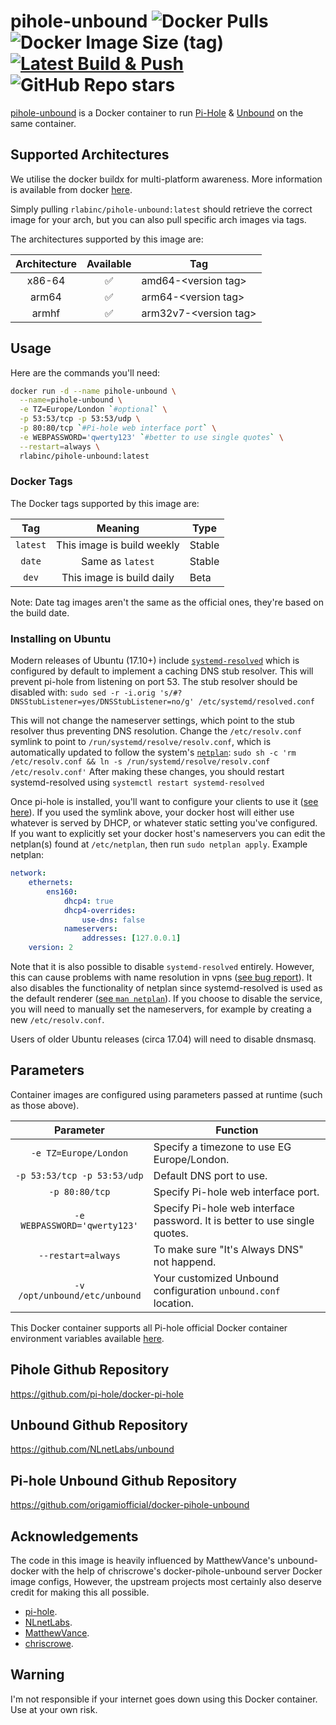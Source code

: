 # pihole-unbound ![Docker Pulls](https://img.shields.io/docker/pulls/rlabinc/pihole-unbound.svg?style=flat&label=pulls&logo=docker) ![Docker Image Size (tag)](https://img.shields.io/docker/image-size/rlabinc/pihole-unbound/latest.svg?style=flat&label=image&logo=docker) [![Latest Build & Push](https://github.com/origamiofficial/docker-pihole-unbound/actions/workflows/build-and-push-latest.yaml/badge.svg)](https://github.com/origamiofficial/docker-pihole-unbound/actions/workflows/build-and-push-latest.yaml) ![GitHub Repo stars](https://img.shields.io/github/stars/origamiofficial/docker-pihole-unbound?style=social)

[pihole-unbound](https://github.com/origamiofficial/docker-pihole-unbound) is a Docker container to run [Pi-Hole](https://github.com/pi-hole/pi-hole) & [Unbound](https://github.com/NLnetLabs/unbound) on the same container.

## Supported Architectures

We utilise the docker buildx for multi-platform awareness. More information is available from docker [here](https://docs.docker.com/buildx/working-with-buildx/).

Simply pulling `rlabinc/pihole-unbound:latest` should retrieve the correct image for your arch, but you can also pull specific arch images via tags.

The architectures supported by this image are:

| Architecture | Available | Tag |
| :----: | :----: | ---- |
| x86-64 | ✅ | amd64-\<version tag\> |
| arm64 | ✅ | arm64-\<version tag\> |
| armhf| ✅ | arm32v7-\<version tag\> |

## Usage
Here are the commands you'll need:
```bash
docker run -d --name pihole-unbound \
  --name=pihole-unbound \
  -e TZ=Europe/London `#optional` \
  -p 53:53/tcp -p 53:53/udp \
  -p 80:80/tcp `#Pi-hole web interface port` \
  -e WEBPASSWORD='qwerty123' `#better to use single quotes` \
  --restart=always \
  rlabinc/pihole-unbound:latest
```

### Docker Tags
The Docker tags supported by this image are:

| Tag | Meaning | Type |
| :----: | :----: | ---- |
| `latest` | This image is build weekly | Stable |
| `date` | Same as `latest` | Stable |
| `dev` | This image is build daily | Beta |

Note: Date tag images aren't the same as the official ones, they're based on the build date.

### Installing on Ubuntu
Modern releases of Ubuntu (17.10+) include [`systemd-resolved`](http://manpages.ubuntu.com/manpages/bionic/man8/systemd-resolved.service.8.html) which is configured by default to implement a caching DNS stub resolver. This will prevent pi-hole from listening on port 53.
The stub resolver should be disabled with: `sudo sed -r -i.orig 's/#?DNSStubListener=yes/DNSStubListener=no/g' /etc/systemd/resolved.conf`

This will not change the nameserver settings, which point to the stub resolver thus preventing DNS resolution. Change the `/etc/resolv.conf` symlink to point to `/run/systemd/resolve/resolv.conf`, which is automatically updated to follow the system's [`netplan`](https://netplan.io/):
`sudo sh -c 'rm /etc/resolv.conf && ln -s /run/systemd/resolve/resolv.conf /etc/resolv.conf'`
After making these changes, you should restart systemd-resolved using `systemctl restart systemd-resolved`

Once pi-hole is installed, you'll want to configure your clients to use it ([see here](https://discourse.pi-hole.net/t/how-do-i-configure-my-devices-to-use-pi-hole-as-their-dns-server/245)). If you used the symlink above, your docker host will either use whatever is served by DHCP, or whatever static setting you've configured. If you want to explicitly set your docker host's nameservers you can edit the netplan(s) found at `/etc/netplan`, then run `sudo netplan apply`.
Example netplan:
```yaml
network:
    ethernets:
        ens160:
            dhcp4: true
            dhcp4-overrides:
                use-dns: false
            nameservers:
                addresses: [127.0.0.1]
    version: 2
```

Note that it is also possible to disable `systemd-resolved` entirely. However, this can cause problems with name resolution in vpns ([see bug report](https://bugs.launchpad.net/network-manager/+bug/1624317)). It also disables the functionality of netplan since systemd-resolved is used as the default renderer ([see `man netplan`](http://manpages.ubuntu.com/manpages/bionic/man5/netplan.5.html#description)). If you choose to disable the service, you will need to manually set the nameservers, for example by creating a new `/etc/resolv.conf`.

Users of older Ubuntu releases (circa 17.04) will need to disable dnsmasq.

## Parameters

Container images are configured using parameters passed at runtime (such as those above).

| Parameter | Function |
| :----: | --- |
| `-e TZ=Europe/London` | Specify a timezone to use EG Europe/London. |
| `-p 53:53/tcp -p 53:53/udp` | Default DNS port to use. |
| `-p 80:80/tcp` | Specify Pi-hole web interface port. |
| `-e WEBPASSWORD='qwerty123'` | Specify Pi-hole web interface password. It is better to use single quotes. |
| `--restart=always` | To make sure "It's Always DNS" not happend. |
| `-v /opt/unbound/etc/unbound` | Your customized Unbound configuration `unbound.conf` location. |

This Docker container supports all Pi-hole official Docker container environment variables available [here](https://github.com/pi-hole/docker-pi-hole/#environment-variables).

## Pihole Github Repository
https://github.com/pi-hole/docker-pi-hole

## Unbound Github Repository
https://github.com/NLnetLabs/unbound

## Pi-hole Unbound Github Repository
https://github.com/origamiofficial/docker-pihole-unbound

## Acknowledgements
The code in this image is heavily influenced by MatthewVance's unbound-docker with the help of chriscrowe's docker-pihole-unbound server Docker image configs,
However, the upstream projects most certainly also deserve credit for making this all possible.
- [pi-hole](https://github.com/pi-hole).
- [NLnetLabs](https://github.com/NLnetLabs).
- [MatthewVance](https://github.com/MatthewVance).
- [chriscrowe](https://github.com/chriscrowe).

## Warning

I'm not responsible if your internet goes down using this Docker container. Use at your own risk.
